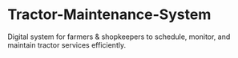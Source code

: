 # Tractor-Maintenance-System
Digital system for farmers &amp; shopkeepers to schedule, monitor, and maintain tractor services efficiently.
